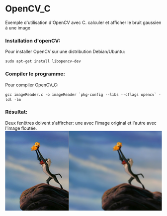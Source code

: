 # OpenCV_C
Exemple d'utilisation d'OpenCV avec C. calculer et afficher le bruit gaussien à une image
### Installation d'openCV:
Pour installer OpenCV sur une distribution Debian/Ubuntu:

```
sudo apt-get install libopencv-dev
```

### Compiler le programme:
Pour compiler OpenCV_C:

```
gcc imageReader.c -o imageReader `pkg-config --libs --cflags opencv` -ldl -lm
```

### Résultat:
Deux fenêtres doivent s'affircher: une avec l'image original et l'autre avec l'image floutée.
![snapshot resultat](images/resultat.png)


